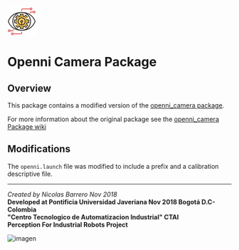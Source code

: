 ![imagen](https://raw.githubusercontent.com/ctaipuj/lenny_vision/master/lenny_vision.png)
# Openni Camera Package
## Overview
This package contains a modified version of the [openni_camera package](https://github.com/ros-drivers/openni_camera).

For more information about the original package see the [openni_camera Package wiki](http://wiki.ros.org/openni_camera)

## Modifications

The `openni.launch` file was modified to include a prefix and a calibration descriptive file.

***
*Created by Nicolas Barrero Nov 2018*  
**Developed at Pontificia Universidad Javeriana Nov 2018 Bogotá D.C-Colombia**  
**"Centro Tecnologico de Automatizacion Industrial" CTAI  
Perception For Industrial Robots Project**

![imagen](https://bit.ly/2qVzHyL)
